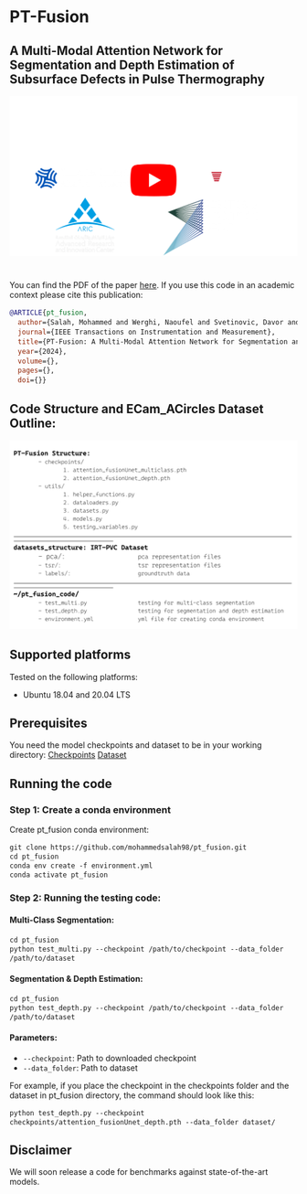 # PT-Fusion
## A Multi-Modal Attention Network for Segmentation and Depth Estimation of Subsurface Defects in Pulse Thermography

[![PT-Fusion:](https://github.com/mohammedsalah98/E_Calib/blob/master/video_thumbnail.png)](https://youtu.be/4giQn6rt-48)

#
You can find the PDF of the paper [here]().
If you use this code in an academic context please cite this publication:

```bibtex
@ARTICLE{pt_fusion,
  author={Salah, Mohammed and Werghi, Naoufel and Svetinovic, Davor and Abdulrahman, Yusra},
  journal={IEEE Transactions on Instrumentation and Measurement}, 
  title={PT-Fusion: A Multi-Modal Attention Network for Segmentation and Depth Estimation of Subsurface Defects in Pulse Thermography}, 
  year={2024},
  volume={},
  pages={},
  doi={}}
```

## Code Structure and ECam_ACircles Dataset Outline:
![Alt text](https://github.com/mohammedsalah98/pt_fusion/blob/master/dataset.png)

## Supported platforms

Tested on the following platforms:

- Ubuntu 18.04 and 20.04 LTS

## Prerequisites
You need the model checkpoints and dataset to be in your working directory:
[Checkpoints]()
[Dataset]()

## Running the code
### Step 1: Create a conda environment
Create pt_fusion conda environment:
```
git clone https://github.com/mohammedsalah98/pt_fusion.git
cd pt_fusion
conda env create -f environment.yml
conda activate pt_fusion
```

### Step 2: Running the testing code:

#### Multi-Class Segmentation:
```
cd pt_fusion
python test_multi.py --checkpoint /path/to/checkpoint --data_folder /path/to/dataset
```

#### Segmentation & Depth Estimation:
```
cd pt_fusion
python test_depth.py --checkpoint /path/to/checkpoint --data_folder /path/to/dataset
```

#### Parameters:
- ``--checkpoint``: Path to downloaded checkpoint
- ``--data_folder``: Path to dataset

For example, if you place the checkpoint in the checkpoints folder and the dataset in pt_fusion directory, the command should look like this:
```
python test_depth.py --checkpoint checkpoints/attention_fusionUnet_depth.pth --data_folder dataset/
```

## Disclaimer
We will soon release a code for benchmarks against state-of-the-art models.